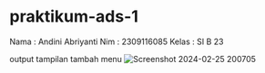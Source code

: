 # praktikum-ads-1
Nama : Andini Abriyanti 
Nim : 2309116085
Kelas : SI B 23

output tampilan tambah menu ![Screenshot 2024-02-25 200705](https://github.com/andiniabriyanti/praktikum-ads-1/assets/144974557/0d9f459d-555a-41e8-8589-7a0a15a0e079)


